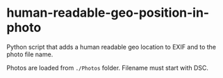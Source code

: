 # human-readable-geo-position-in-photo

Python script that adds a human readable geo location to EXIF and to the photo file name.

Photos are loaded from `./Photos` folder. Filename must start with DSC.
